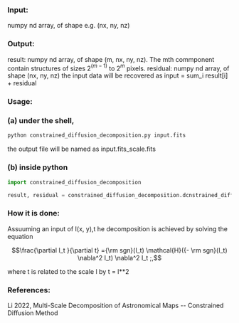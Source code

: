 <script type="text/javascript" src="http://cdn.mathjax.org/mathjax/latest/MathJax.js?config=default"></script>

### Input:

numpy nd array, of shape e.g. (nx, ny, nz)

### Output:

result: numpy nd array, of shape (m, nx, ny, nz). The mth commponent contain structures of sizes 2$^(m-1)$ to 2$^m$ pixels. residual: numpy nd array, of shape (nx, ny, nz) the input data will be recovered as input = sum_i result[i] + residual

### Usage:

### (a) under the shell,
```sh
python constrained_diffusion_decomposition.py input.fits
```

the output file will be named as input.fits_scale.fits

### (b) inside python
```python
import constrained_diffusion_decomposition

result, residual = constrained_diffusion_decomposition.dcnstrained_diffusion_decomposition(data)
```
### How it is done:

Assuuming an input of I(x, y),t he decomposition is achieved by solving the equation

```math
\frac{\partial I_t }{\partial t} ={\rm sgn}(I_t) \mathcal{H}({- \rm sgn}(I_t) \nabla^2 I_t) \nabla^2 I_t ;,
```
where t is related to the scale l by t = l**2

### References:

Li 2022, Multi-Scale Decomposition of Astronomical Maps -- Constrained Diffusion Method

